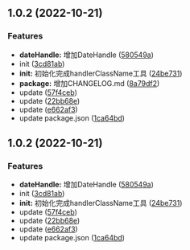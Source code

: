 ## 1.0.2 (2022-10-21)


### Features

* **dateHandle:** 增加DateHandle ([580549a](https://github.com/MrRabbit1993/lib-utils-helper/commit/580549a8d1acf706169d664a68c95fc4073e34ca))
* init ([3cd81ab](https://github.com/MrRabbit1993/lib-utils-helper/commit/3cd81ab3bbb1961cc4e6a5165e5285632a5c0188))
* **init:** 初始化完成handlerClassName工具 ([24be731](https://github.com/MrRabbit1993/lib-utils-helper/commit/24be7316032adebc9dd36b1b5a9d6c96c32d7b9c))
* **package:** 增加CHANGELOG.md ([8a79df2](https://github.com/MrRabbit1993/lib-utils-helper/commit/8a79df2ee46aea364911f9670bd18edfc1431dcc))
* update ([57f4ceb](https://github.com/MrRabbit1993/lib-utils-helper/commit/57f4cebc40e8186484b6a3cf0351ad16f37c6ee0))
* update ([22bb68e](https://github.com/MrRabbit1993/lib-utils-helper/commit/22bb68e8c9391676f27e41c72f42e26fcdf848b8))
* update ([e662af3](https://github.com/MrRabbit1993/lib-utils-helper/commit/e662af344942d39a2652b74bea7b4e12520a2cd4))
* update package.json ([1ca64bd](https://github.com/MrRabbit1993/lib-utils-helper/commit/1ca64bdcdfcfeae72fe7144c203e70999014e6f0))



## 1.0.2 (2022-10-21)


### Features

* **dateHandle:** 增加DateHandle ([580549a](https://github.com/MrRabbit1993/lib-utils-helper/commit/580549a8d1acf706169d664a68c95fc4073e34ca))
* init ([3cd81ab](https://github.com/MrRabbit1993/lib-utils-helper/commit/3cd81ab3bbb1961cc4e6a5165e5285632a5c0188))
* **init:** 初始化完成handlerClassName工具 ([24be731](https://github.com/MrRabbit1993/lib-utils-helper/commit/24be7316032adebc9dd36b1b5a9d6c96c32d7b9c))
* update ([57f4ceb](https://github.com/MrRabbit1993/lib-utils-helper/commit/57f4cebc40e8186484b6a3cf0351ad16f37c6ee0))
* update ([22bb68e](https://github.com/MrRabbit1993/lib-utils-helper/commit/22bb68e8c9391676f27e41c72f42e26fcdf848b8))
* update ([e662af3](https://github.com/MrRabbit1993/lib-utils-helper/commit/e662af344942d39a2652b74bea7b4e12520a2cd4))
* update package.json ([1ca64bd](https://github.com/MrRabbit1993/lib-utils-helper/commit/1ca64bdcdfcfeae72fe7144c203e70999014e6f0))



